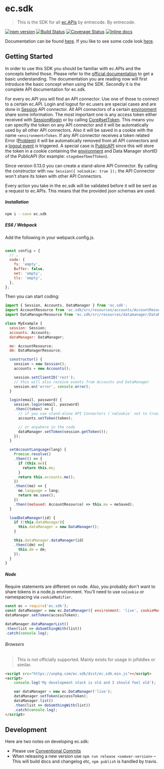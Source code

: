 # ec.sdk

> This is the SDK for all [ec.APIs](https://doc.entrecode.de) by entrecode. By entrecode.

[![npm version][npm-image]][npm-url] [![Build Status][travis-image]][travis-url] [![Coverage Status][cover-image]][cover-url] [![Inline docs][doc-image]][doc-url]

Documentation can be found [here](https://entrecode.github.io/ec.sdk/). If you like to see some code look [here](https://github.com/entrecode/ec.sdk).

## Getting Started

In order to use this SDK you should be familiar with ec.APIs and the concepts behind those. Please refer to the [official documentation](https://doc.entrecode.de) to get a basic understanding. The documentation you are reading now will first introduce the basic concept when using the SDK. Secondly it is the complete API documentation for ec.sdk.

For every ec.API you will find an API connector. Use one of those to connect to a certain ec.API. Login and logout for ec.users are special cases and are done in [Session](#Session) API connector. All API connectors of a certain [environment](#environment) share some information. The most important one is any access token either received with [Session#login](#Session#login) or by calling [Core#setToken](#Core#setToken). This means you can specifiy the token on any API connector and it will be automatically used by all other API connectors. Also it will be saved in a cookie with the name `<environment>Token`. If any API connector receives a token related Error ([Problem](#Problem)) it will be automatically removed from all API connectors and a [logout event](#eventeventlogout) is triggered. A special case is [PublicAPI](#PublicAPI) since this will store the token in a cookie containing the [environment](#environment) and Data Manager shortID of the PublicAPI (for example: `stagebeefbeefToken`).

Since version 0.13.0 you can create a stand-alone API Connector. By calling the constructor with `new Session({ noCookie: true });` the API Connector won't share its token with other API Connectors.

Every action you take in the ec.sdk will be validated before it will be sent as a request to ec.APIs. This means that the provided json schemas are used.

##### Installation

```sh
npm i --save ec.sdk
```

##### ES6 / Webpack

Add the following in your webpack.config.js.

```js

const config = {
  // …
  node: {
    fs: 'empty',
    Buffer: false,
    net: 'empty',
    tls: 'empty',
  },
};
```

Then you can start coding:

```js
import { Session, Accounts, DataManager } from 'ec.sdk';
import AccountResource from 'ec.sdk/src/resources/accounts/AccountResource';
import DataManagerResource from 'ec.sdk/src/resources/datamanager/DataManagerResource';

class MyExample {
  session: Session;
  accounts: Accounts;
  dataManager: DataManager;

  me: AccountResource;
  dm: DataManagerResource;

  constructor() {
    session = new Session();
    accounts = new Accounts();

    session.setClientID('rest');
    // this will also receive events from Accounts and DataManager
    session.on('error', console.error);
  }

  login(email, password) {
    session.login(email, password)
    .then((token) => {
      // if you use stand-alone API Connectors (`noCookie` set to true)
      accounts.setToken(token);

      // or anywhere in the code
      dataManager.setToken(session.getToken());
    });
  }

  setAccountLanguage(lang) {
    Promise.resolve()
    .then(() => {
      if (this.me){
        return this.me;
      }
      return this.accounts.me();
    })
    .then((me) => {
      me.language = lang;
      return me.save();
    })
    .then((meSaved: AccountResource) => this.me = meSaved);
  }

  loadDataManager(id) {
    if (!this.dataManager){
      this.dataManager = new DataManager();
    }

    this.dataManager.dataManager(id)
    .then((dm) =>{
      this.dm = dm;
    });
  }
}
```

##### Node

Require statements are different on node. Also, you probably don't want to share tokens in a node.js environment. You'll need to use `noCookie` or namespacing via `cookieModifier`.

```js
const ec = require('ec.sdk');
const dataManager = new ec.DataManager({ environment: 'live', cookieModifier: 'myScriptName' });
dataManager.setToken(accessToken);

dataManager.dataManagerList()
.then(list => doSomthingWith(list))
.catch(console.log);
```

###### Browsers

> This is not officially supported. Mainly exists for usage in jsfiddles or similar.

```html
<script src="https://unpkg.com/ec.sdk/dist/ec.sdk.min.js"></script>
<script>
    console.log('My development stack is old and I should feel old');

    var dataManager = new ec.DataManager('live');
    dataManager.setToken(accessToken);
    dataManager.list()
    .then(list => doSomthingWith(list))
    .catch(console.log);
</script>
```

## Development

Here are two notes on developing ec.sdk:

* Please use [Conventional Commits](https://www.conventionalcommits.org/en/v1.0.0-beta.2/)
* When releasing a new version use `npm run release <semver-version>` – This will build docs and changelog etc, `npm publish` is handled by travis.

[travis-image]: https://github.com/entrecode/ec.sdk/actions/workflows/npm-publish.yml/badge.svg
[travis-url]: https://github.com/entrecode/ec.sdk/actions/workflows/npm-publish.yml
[cover-image]: https://coveralls.io/repos/github/entrecode/ec.sdk/badge.svg?branch=master
[cover-url]: https://coveralls.io/github/entrecode/ec.sdk?branch=master
[npm-image]: https://badge.fury.io/js/ec.sdk.svg
[npm-url]: https://www.npmjs.com/package/ec.sdk
[doc-image]: http://inch-ci.org/github/entrecode/ec.sdk.svg?branch=master
[doc-url]: http://inch-ci.org/github/entrecode/ec.sdk
